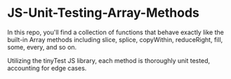 # JS-Unit-Testing-Array-Methods
In this repo, you'll find a collection of functions that behave exactly like the built-in Array methods including slice, splice, copyWithin, reduceRight, fill, some, every, and so on. 

Utilizing the tinyTest JS library, each method is thoroughly unit tested, accounting for edge cases. 
